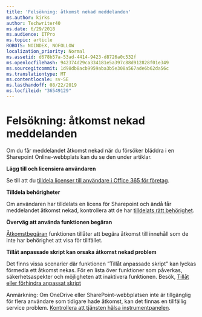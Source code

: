 ```yaml
---
title: 'Felsökning: åtkomst nekad meddelanden'
ms.author: kirks
author: Techwriter40
ms.date: 6/29/2018
ms.audience: ITPro
ms.topic: article
ROBOTS: NOINDEX, NOFOLLOW
localization_priority: Normal
ms.assetid: d678b57a-53ad-4414-9423-d8726a0c532f
ms.openlocfilehash: 942374d29ca334181e5a397c88d912828f01e349
ms.sourcegitcommit: 1d98db8acb9959aba3b5e308a567ade6b62da56c
ms.translationtype: MT
ms.contentlocale: sv-SE
ms.lasthandoff: 08/22/2019
ms.locfileid: "36549129"
---
```

# <a name="troubleshoot-access-denied-messages"></a>Felsökning: åtkomst nekad meddelanden

Om du får meddelandet åtkomst nekad när du försöker bläddra i en Sharepoint Online-webbplats kan du se den under artiklar.

**Lägg till och licensiera användaren**

Se till att du [tilldela licenser till användare i Office 365 för företag](https://docs.microsoft.com/office365/admin/subscriptions-and-billing/assign-licenses-to-users?view=o365-worldwide&amp;tabs=One).

**Tilldela behörigheter**

Om användaren har tilldelats en licens för Sharepoint och ändå får meddelandet åtkomst nekad, kontrollera att de har [tilldelats rätt behörighet](https://docs.microsoft.com/sharepoint/understanding-permission-levels).

**Överväg att använda funktionen begäran**

[Åtkomstbegäran](https://support.office.com/article/Set-up-and-manage-access-requests-94B26E0B-2822-49D4-929A-8455698654B3) funktionen tillåter att begära åtkomst till innehåll som de inte har behörighet att visa för tillfället. 

**Tillåt anpassade skript kan orsaka åtkomst nekad problem**

Det finns vissa scenarier där funktionen ”Tillåt anpassade skript” kan lyckas förmedla ett åtkomst nekas. För en lista över funktioner som påverkas, säkerhetsaspekter och möjligheten att inaktivera funktionen. Besök, [Tillåt eller förhindra anpassat skript](https://docs.microsoft.com/sharepoint/allow-or-prevent-custom-script)

Anmärkning: Om OneDrive eller SharePoint-webbplatsen inte är tillgänglig för flera användare som tidigare hade åtkomst, kan det finnas en tillfällig service problem. [Kontrollera att tjänsten hälsa instrumentpanelen](https://portal.office.com/adminportal/home#/servicehealth).


  

